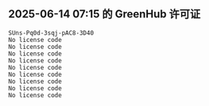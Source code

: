 ## 2025-06-14 07:15 的 GreenHub 许可证
```
SUns-Pq0d-3sqj-pAC8-3D40
No license code
No license code
No license code
No license code
No license code
No license code
No license code
No license code
No license code
```
